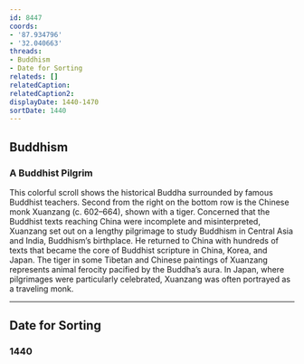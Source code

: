 ```yaml
---
id: 8447
coords:
- '87.934796'
- '32.040663'
threads:
- Buddhism
- Date for Sorting
relateds: []
relatedCaption: 
relatedCaption2: 
displayDate: 1440-1470
sortDate: 1440
---
```


## Buddhism

### A Buddhist Pilgrim

This colorful scroll shows the historical Buddha surrounded by famous Buddhist teachers. Second from the right on the bottom row is the Chinese monk Xuanzang (c. 602–664), shown with a tiger. Concerned that the Buddhist texts reaching China were incomplete and misinterpreted, Xuanzang set out on a lengthy pilgrimage to study Buddhism in Central Asia and India, Buddhism’s birthplace. He returned to China with hundreds of texts that became the core of Buddhist scripture in China, Korea, and Japan. The tiger in some Tibetan and Chinese paintings of Xuanzang represents animal ferocity pacified by the Buddha’s aura. In Japan, where pilgrimages were particularly celebrated, Xuanzang was often portrayed as a traveling monk. 

* * *

## Date for Sorting

### 1440
